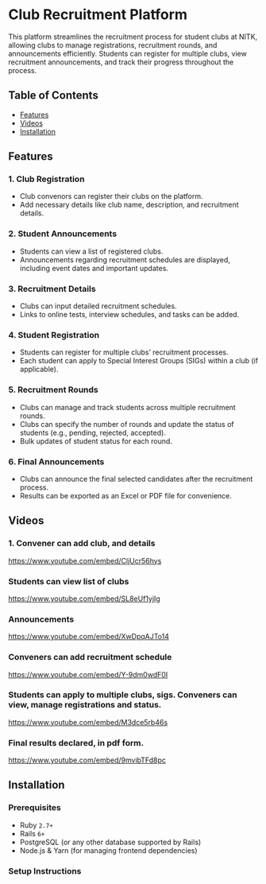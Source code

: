 # Club Recruitment Platform

This platform streamlines the recruitment process for student clubs at NITK, allowing clubs to manage registrations, recruitment rounds, and announcements efficiently. Students can register for multiple clubs, view recruitment announcements, and track their progress throughout the process.

## Table of Contents
- [Features](#features)
- [Videos](#Videos)
- [Installation](#installation)



## Features

### 1. **Club Registration**
   - Club convenors can register their clubs on the platform.
   - Add necessary details like club name, description, and recruitment details.
     

### 2. **Student Announcements**
   - Students can view a list of registered clubs.
   - Announcements regarding recruitment schedules are displayed, including event dates and important updates.

### 3. **Recruitment Details**
   - Clubs can input detailed recruitment schedules.
   - Links to online tests, interview schedules, and tasks can be added.
   
### 4. **Student Registration**
   - Students can register for multiple clubs’ recruitment processes.
   - Each student can apply to Special Interest Groups (SIGs) within a club (if applicable).

### 5. **Recruitment Rounds**
   - Clubs can manage and track students across multiple recruitment rounds.
   - Clubs can specify the number of rounds and update the status of students (e.g., pending, rejected, accepted).
   - Bulk updates of student status for each round.

### 6. **Final Announcements**
   - Clubs can announce the final selected candidates after the recruitment process.
   - Results can be exported as an Excel or PDF file for convenience.

## Videos
### 1. Convener can add club, and details
https://www.youtube.com/embed/CljUcr56hys

### Students can view list of clubs
https://www.youtube.com/embed/SL8eUf1yjIg

### Announcements
https://www.youtube.com/embed/XwDpqAJTo14

### Conveners can add recruitment schedule
https://www.youtube.com/embed/Y-9dm0wdF0I

###  Students can apply to multiple clubs, sigs. Conveners can view, manage registrations and status.
https://www.youtube.com/embed/M3dce5rb46s

### Final results declared, in pdf form.
https://www.youtube.com/embed/9mvibTFd8pc


## Installation

### Prerequisites
- Ruby `2.7+`
- Rails `6+`
- PostgreSQL (or any other database supported by Rails)
- Node.js & Yarn (for managing frontend dependencies)

### Setup Instructions
